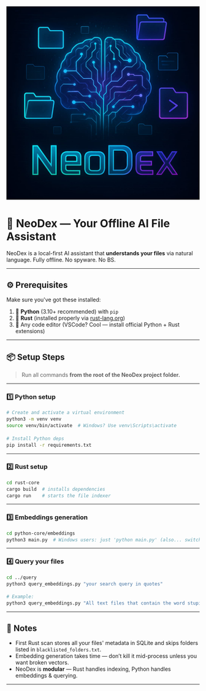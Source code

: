 ![alt text](ec86996c-71a6-4d9f-a66f-921ce43f4af9.jpeg)
---

# 🧠 NeoDex — Your Offline AI File Assistant

NeoDex is a local-first AI assistant that **understands your files** via natural language. Fully offline. No spyware. No BS.

---

## ⚙️ Prerequisites

Make sure you've got these installed:

1. 🐍 **Python** (3.10+ recommended) with `pip`
2. 🦀 **Rust** (installed properly via [rust-lang.org](https://www.rust-lang.org/))
3. 🧠 Any code editor (VSCode? Cool — install official Python + Rust extensions)

---

## 📦 Setup Steps

> Run all commands **from the root of the NeoDex project folder.**

---

### 1️⃣ Python setup

```bash
# Create and activate a virtual environment
python3 -m venv venv
source venv/bin/activate  # Windows? Use venv\Scripts\activate

# Install Python deps
pip install -r requirements.txt
```

---

### 2️⃣ Rust setup

```bash
cd rust-core
cargo build  # installs dependencies
cargo run    # starts the file indexer
```

---

### 3️⃣ Embeddings generation

```bash
cd python-core/embeddings
python3 main.py  # Windows users: just 'python main.py' (also... switch to Linux, please.)
```

---

### 4️⃣ Query your files

```bash
cd ../query
python3 query_embeddings.py "your search query in quotes"

# Example:
python3 query_embeddings.py "All text files that contain the word stupid"
```

---

## 📝 Notes

* First Rust scan stores all your files' metadata in SQLite and skips folders listed in `blacklisted_folders.txt`.
* Embedding generation takes time — don’t kill it mid-process unless you want broken vectors.
* NeoDex is **modular** — Rust handles indexing, Python handles embeddings & querying.

---

